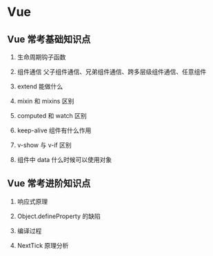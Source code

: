# Vue

## Vue 常考基础知识点
1. ⽣命周期钩⼦函数
   
2. 组件通信
⽗⼦组件通信、兄弟组件通信、跨多层级组件通信、任意组件

3. extend 能做什么

4. mixin 和 mixins 区别

5. computed 和 watch 区别

6. keep-alive 组件有什么作⽤

7. v-show 与 v-if 区别

8. 组件中 data 什么时候可以使⽤对象

## Vue 常考进阶知识点
1. 响应式原理
   
2. Object.defineProperty 的缺陷

3. 编译过程

4. NextTick 原理分析

